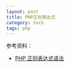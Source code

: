 ```yaml
---
layout: post
title: PHP正则表达式
category: tech
tags: php
---
```


参考资料：

* [PHP 正则表达式语法](http://www.5idev.com/p-php_regular_syntax_1.shtml)